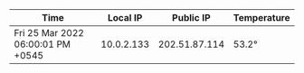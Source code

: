 | Time     | Local IP | Public IP | Temperature |
| ----------- | ----------- | ----------- | ----------- |
| Fri 25 Mar 2022 06:00:01 PM +0545      | 10.0.2.133     | 202.51.87.114  | 53.2° |
